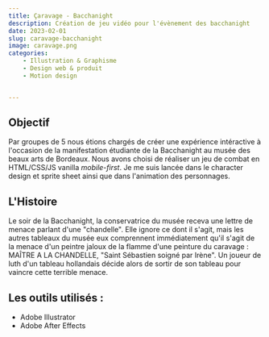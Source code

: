 ```yaml
---
title: Çaravage - Bacchanight
description: Création de jeu vidéo pour l'évènement des bacchanight
date: 2023-02-01
slug: caravage-bacchanight
image: caravage.png
categories:
    - Illustration & Graphisme
    - Design web & produit
    - Motion design


---
```


## Objectif

Par groupes de 5 nous étions chargés de créer une expérience intéractive à l'occasion de la manifestation étudiante de la Bacchanight au musée des beaux arts de Bordeaux. Nous avons choisi de réaliser un jeu de combat en HTML/CSS/JS vanilla *mobile-first*. Je me suis lancée dans le character design et sprite sheet ainsi que  dans l'animation des personnages. 

## L'Histoire

Le soir de la Bacchanight, la conservatrice du musée receva une lettre de menace parlant d'une "chandelle". Elle ignore ce dont il s'agit, mais les autres tableaux du musée eux comprennent immédiatement qu'il s'agit de la menace d'un peintre jaloux de la flamme d'une peinture du caravage : MAÎTRE A LA CHANDELLE, "Saint Sébastien soigné par Irène". Un joueur de luth d'un tableau hollandais décide alors de sortir de son tableau pour vaincre cette terrible menace.

## Les outils utilisés :

* Adobe Illustrator
* Adobe After Effects